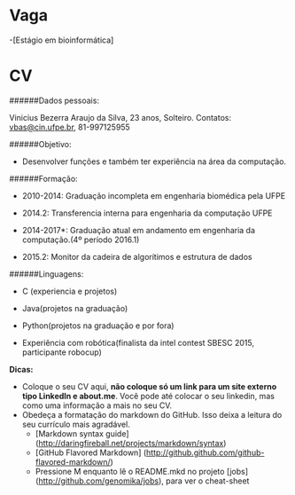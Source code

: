Vaga
====

-[Estágio em bioinformática] 

CV
==

######Dados pessoais:

Vinicius Bezerra Araujo da Silva, 
23 anos, 
Solteiro.
Contatos: vbas@cin.ufpe.br, 
81-997125955


######Objetivo:
* Desenvolver funções e também ter experiência na área da computação.


######Formação:
* 2010-2014: Graduação incompleta em engenharia biomédica pela UFPE

* 2014.2: Transferencia interna para engenharia da computação UFPE

* 2014-2017*: Graduação atual em andamento em engenharia da computação.(4º período 2016.1)

* 2015.2: Monitor da cadeira de algorítimos e estrutura de dados


######Linguagens:
* C (experiencia e projetos)

* Java(projetos na graduação)

* Python(projetos na graduação e por fora)

* Experiência com robótica(finalista da intel contest SBESC 2015, participante robocup)


__Dicas:__
* Coloque o seu CV aqui, __não coloque só um link para um site externo tipo LinkedIn e about.me__. Você pode até colocar o seu linkedin, mas como uma informação a mais no seu CV.
* Obedeça a formatação do markdown do GitHub. Isso deixa a leitura do seu currículo mais agradável.
	* [Markdown syntax guide] (http://daringfireball.net/projects/markdown/syntax)
	* [GitHub Flavored Markdown] (http://github.github.com/github-flavored-markdown/)
	* Pressione M enquanto lê o README.mkd no projeto [jobs] (http://github.com/genomika/jobs), para ver o cheat-sheet

